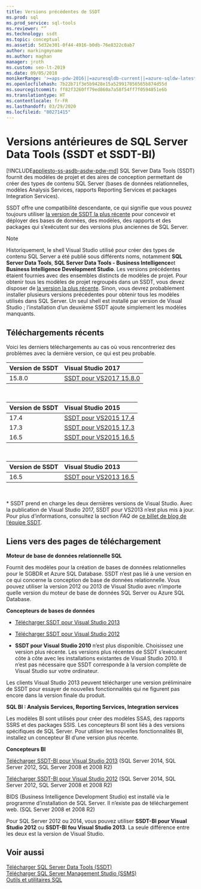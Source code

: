 ```yaml
---
title: Versions précédentes de SSDT
ms.prod: sql
ms.prod_service: sql-tools
ms.reviewer: “”
ms.technology: ssdt
ms.topic: conceptual
ms.assetid: 5d32e301-0f44-4916-b0db-76e8322c0ab7
author: markingmyname
ms.author: maghan
manager: jroth
ms.custom: seo-lt-2019
ms.date: 09/05/2018
monikerRange: '>=aps-pdw-2016||=azuresqldb-current||=azure-sqldw-latest||>=sql-server-2016||=sqlallproducts-allversions||=azuresqldb-mi-current'
ms.openlocfilehash: 7b22b71f3e5b9428e15a529917056565b874d55d
ms.sourcegitcommit: ff82f3260ff79ed860a7a58f54ff7f0594851e6b
ms.translationtype: HT
ms.contentlocale: fr-FR
ms.lasthandoff: 03/29/2020
ms.locfileid: "80271415"
---
```

# <a name="previous-releases-of-sql-server-data-tools-ssdt-and-ssdt-bi"></a>Versions antérieures de SQL Server Data Tools (SSDT et SSDT-BI)

[!INCLUDE[appliesto-ss-asdb-asdw-pdw-md](../includes/appliesto-ss-asdb-asdw-pdw-md.md)]
SQL Server Data Tools (SSDT) fournit des modèles de projet et des aires de conception permettant de créer des types de contenu SQL Server (bases de données relationnelles, modèles Analysis Services, rapports Reporting Services et packages Integration Services).  
  
SSDT offre une compatibilité descendante, ce qui signifie que vous pouvez toujours utiliser [la version de SSDT la plus récente](download-sql-server-data-tools-ssdt.md) pour concevoir et déployer des bases de données, des modèles, des rapports et des packages qui s’exécutent sur des versions plus anciennes de SQL Server.  
  
> [!NOTE]  
> Historiquement, le shell Visual Studio utilisé pour créer des types de contenu SQL Server a été publié sous différents noms, notamment **SQL Server Data Tools**, **SQL Server Data Tools - Business Intelligence**et **Business Intelligence Development Studio**. Les versions précédentes étaient fournies avec des ensembles distincts de modèles de projet. Pour obtenir tous les modèles de projet regroupés dans un SSDT, vous devez disposer de [la version la plus récente](download-sql-server-data-tools-ssdt.md). Sinon, vous devrez probablement installer plusieurs versions précédentes pour obtenir tous les modèles utilisés dans SQL Server.  Un seul shell est installé par version de Visual Studio ; l’installation d’un deuxième SSDT ajoute simplement les modèles manquants.  

## <a name="recent-downloads"></a>Téléchargements récents

Voici les derniers téléchargements au cas où vous rencontreriez des problèmes avec la dernière version, ce qui est peu probable.

|Version de SSDT| Visual Studio 2017|
|:---|:---|
|15.8.0|[SSDT pour VS2017 15.8.0](https://go.microsoft.com/fwlink/?linkid=2124319)

<br>

|Version de SSDT| Visual Studio 2015|
|:---|:---|
|17.4|[SSDT pour VS2015 17.4](https://go.microsoft.com/fwlink/?linkid=863440)|
|17.3|[SSDT pour VS2015 17.3](https://go.microsoft.com/fwlink/?linkid=858660)|
|16.5|[SSDT pour VS2015 16.5](https://go.microsoft.com/fwlink/?LinkID=832313)|  

<br>

|Version de SSDT| Visual Studio 2013|
|:---|:---|
|16.5|[SSDT pour VS2013 16.5](https://go.microsoft.com/fwlink/?LinkID=832308)|  

<br>


\* SSDT prend en charge les deux dernières versions de Visual Studio. Avec la publication de Visual Studio 2017, SSDT pour VS2013 n’est plus mis à jour. Pour plus d’informations, consultez la section *FAQ* de [ce billet de blog de l’équipe SSDT](https://blogs.msdn.microsoft.com/ssdt/2017/03/10/sql-server-data-tools-17-0-rc-and-ssdt-in-vs2017/).

  
## <a name="links-to-download-pages"></a>Liens vers des pages de téléchargement 
**Moteur de base de données relationnelle SQL**  
  
Fournit des modèles pour la création de bases de données relationnelles pour le SGBDR et Azure SQL Database. SSDT n’est pas lié à une version en ce qui concerne la conception de base de données relationnelle. Vous pouvez utiliser la version 2012 ou 2013 de Visual Studio avec n’importe quelle version du moteur de base de données SQL Server ou Azure SQL Database.  
  
**Concepteurs de bases de données**  
  
-   [Télécharger SSDT pour Visual Studio 2013](https://msdn.microsoft.com/dn864412)  
  
-   [Télécharger SSDT pour Visual Studio 2012](https://msdn.microsoft.com/jj650015)  
  
-   **SSDT pour Visual Studio 2010** n’est plus disponible. Choisissez une version plus récente. Les versions plus récentes de SSDT s’exécutent côte à côte avec les installations existantes de Visual Studio 2010. Il n’est pas nécessaire que SSDT corresponde à la version complète de Visual Studio sur votre ordinateur.  
  
Les clients Visual Studio 2013 peuvent télécharger une version préliminaire de SSDT pour essayer de nouvelles fonctionnalités qui ne figurent pas encore dans la version finale du produit.  
  
**SQL BI : Analysis Services, Reporting Services, Integration services**  
  
Les modèles BI sont utilisés pour créer des modèles SSAS, des rapports SSRS et des packages SSIS. Les concepteurs BI sont liés à des versions spécifiques de SQL Server. Pour utiliser les nouvelles fonctionnalités BI, installez un concepteur BI d’une version plus récente.  
  
**Concepteurs BI**  
  
[Télécharger SSDT-BI pour Visual Studio 2013](https://www.microsoft.com/download/details.aspx?id=42313) (SQL Server 2014, SQL Server 2012, SQL Server 2008 et 2008 R2)  
  
[Télécharger SSDT-BI pour Visual Studio 2012](https://www.microsoft.com/download/details.aspx?id=36843) (SQL Server 2014, SQL Server 2012, SQL Server 2008 et 2008 R2)  
  
BIDS (Business Intelligence Development Studio) est installé via le programme d’installation de SQL Server. Il n’existe pas de téléchargement web. (SQL Server 2008 et 2008 R2)  
  
Pour SQL Server 2012 ou 2014, vous pouvez utiliser **SSDT-BI pour Visual Studio 2012** ou **SSDT-BI fou Visual Studio 2013**. La seule différence entre les deux est la version de Visual Studio.  
  
## <a name="see-also"></a>Voir aussi  
[Télécharger SQL Server Data Tools &#40;SSDT&#41;](../ssdt/download-sql-server-data-tools-ssdt.md)  
[Télécharger SQL Server Management Studio (SSMS)](../ssms/download-sql-server-management-studio-ssms.md)  
[Outils et utilitaires SQL](../tools/overview-sql-tools.md)
